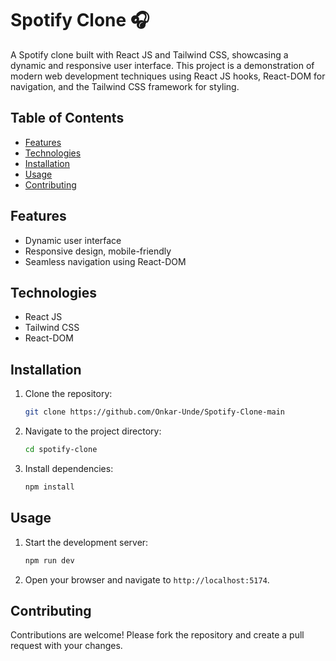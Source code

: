 # Spotify Clone 🎧

A Spotify clone built with React JS and Tailwind CSS, showcasing a dynamic and responsive user interface. This project is a demonstration of modern web development techniques using React JS hooks, React-DOM for navigation, and the Tailwind CSS framework for styling.

## Table of Contents

- [Features](#features)
- [Technologies](#technologies)
- [Installation](#installation)
- [Usage](#usage)
- [Contributing](#contributing)


## Features

- Dynamic user interface
- Responsive design, mobile-friendly
- Seamless navigation using React-DOM

## Technologies

- React JS
- Tailwind CSS
- React-DOM

## Installation

1. Clone the repository:
    ```sh
    git clone https://github.com/Onkar-Unde/Spotify-Clone-main
    ```
2. Navigate to the project directory:
    ```sh
    cd spotify-clone
    ```
3. Install dependencies:
    ```sh
    npm install
    ```

## Usage

1. Start the development server:
    ```sh
    npm run dev
    ```
2. Open your browser and navigate to `http://localhost:5174`.

## Contributing

Contributions are welcome! Please fork the repository and create a pull request with your changes.




